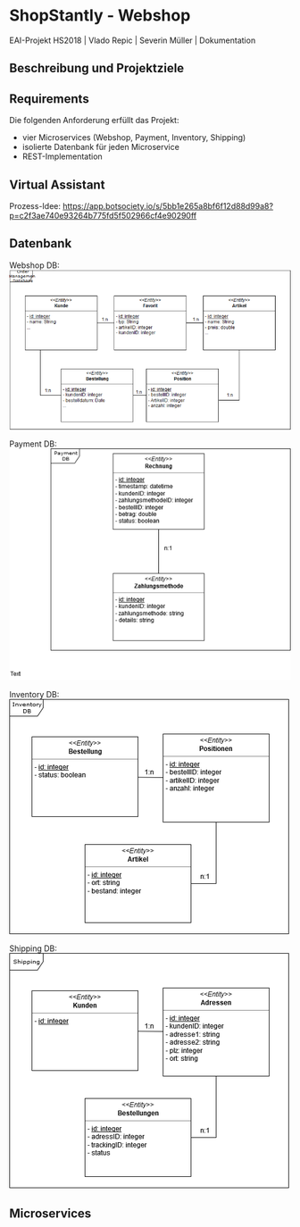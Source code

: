# ShopStantly - Webshop
EAI-Projekt HS2018 | Vlado Repic | Severin Müller | Dokumentation

## Beschreibung und Projektziele

## Requirements
Die folgenden Anforderung erfüllt das Projekt:
* vier Microservices (Webshop, Payment, Inventory, Shipping)
* isolierte Datenbank für jeden Microservice
* REST-Implementation

## Virtual Assistant
Prozess-Idee: https://app.botsociety.io/s/5bb1e265a8bf6f12d88d99a8?p=c2f3ae740e93264b775fd5f502966cf4e90290ff

## Datenbank

Webshop DB:
![alt Webshop DB](https://raw.githubusercontent.com/ShopStantly/webshop/master/assets/Order%20Management%20DB.png "Webshop DB")

Payment DB:
![alt Payment DB](https://raw.githubusercontent.com/ShopStantly/webshop/master/assets/Payment%20DB.png "Payment DB")

Inventory DB:
![alt Inventory DB](https://raw.githubusercontent.com/ShopStantly/webshop/master/assets/inventory%20db.png "Inventory DB")

Shipping DB:
![alt Shipping DB](https://raw.githubusercontent.com/ShopStantly/webshop/master/assets/Shipping%20DB.png "Shipping DB")

## Microservices

